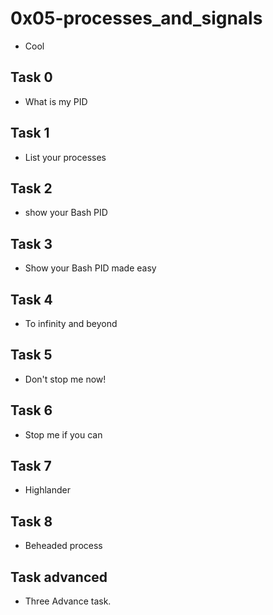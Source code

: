 # 0x05-processes_and_signals
* Cool

## Task 0 
* What is my PID

## Task 1
 * List your processes

## Task 2
* show your Bash PID

## Task 3
* Show your Bash PID made easy

## Task 4
* To infinity and beyond

## Task 5
* Don't stop me now!

## Task 6
* Stop me if you can

## Task 7
* Highlander

## Task 8
* Beheaded process

## Task advanced
* Three Advance task.